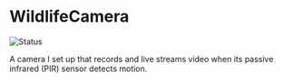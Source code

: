 # WildlifeCamera

![Status](https://img.shields.io/badge/Status-Work_in_Progress-orange)

A camera I set up that records and live streams video when its passive infrared (PIR) sensor detects motion.
